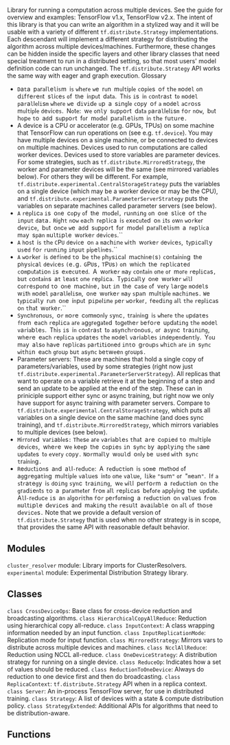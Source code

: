 Library for running a computation across multiple devices.
See the guide for overview and examples: TensorFlow v1.x, TensorFlow v2.x.
The intent of this library is that you can write an algorithm in a stylized way and it will be usable with a variety of different `tf.distribute.Strategy` implementations. Each descendant will implement a different strategy for distributing the algorithm across multiple devices/machines. Furthermore, these changes can be hidden inside the specific layers and other library classes that need special treatment to run in a distributed setting, so that most users' model definition code can run unchanged. The `tf.distribute.Strategy` API works the same way with eager and graph execution.
Glossary
- ``D``a``t``a`` ``p``a``r``a``l``l``e``l``i``s``m`` ``i``s`` ``w``h``e``r``e`` ``w``e`` ``r``u``n`` ``m``u``l``t``i``p``l``e`` ``c``o``p``i``e``s`` ``o``f`` ``t``h``e`` ``m``o``d``e``l`` ``o``n`` ``d``i``f``f``e``r``e``n``t`` ``s``l``i``c``e``s`` ``o``f`` ``t``h``e`` ``i``n``p``u``t`` ``d``a``t``a``.`` ``T``h``i``s`` ``i``s`` ``i``n`` ``c``o``n``t``r``a``s``t`` ``t``o`` ``m``o``d``e``l`` ``p``a``r``a``l``l``e``l``i``s``m`` ``w``h``e``r``e`` ``w``e`` ``d``i``v``i``d``e`` ``u``p`` ``a`` ``s``i``n``g``l``e`` ``c``o``p``y`` ``o``f`` ``a`` ``m``o``d``e``l`` ``a``c``r``o``s``s`` ``m``u``l``t``i``p``l``e`` ``d``e``v``i``c``e``s``.`` ``N``o``t``e``:`` ``w``e`` ``o``n``l``y`` ``s``u``p``p``o``r``t`` ``d``a``t``a`` ``p``a``r``a``l``l``e``l``i``s``m`` ``f``o``r`` ``n``o``w``,`` ``b``u``t`` ``h``o``p``e`` ``t``o`` ``a``d``d`` ``s``u``p``p``o``r``t`` ``f``o``r`` ``m``o``d``e``l`` ``p``a``r``a``l``l``e``l``i``s``m`` ``i``n`` ``t``h``e`` ``f``u``t``u``r``e``.``
- A device is a CPU or accelerator (e.g. GPUs, TPUs) on some machine that TensorFlow can run operations on (see e.g. `tf.device`). You may have multiple devices on a single machine, or be connected to devices on multiple machines. Devices used to run computations are called worker devices. Devices used to store variables are parameter devices. For some strategies, such as `tf.distribute.MirroredStrategy`, the worker and parameter devices will be the same (see mirrored variables below). For others they will be different. For example, `tf.distribute.experimental.CentralStorageStrategy` puts the variables on a single device (which may be a worker device or may be the CPU), and `tf.distribute.experimental.ParameterServerStrategy` puts the variables on separate machines called parameter servers (see below).
- ``A`` ``r``e``p``l``i``c``a`` ``i``s`` ``o``n``e`` ``c``o``p``y`` ``o``f`` ``t``h``e`` ``m``o``d``e``l``,`` ``r``u``n``n``i``n``g`` ``o``n`` ``o``n``e`` ``s``l``i``c``e`` ``o``f`` ``t``h``e`` ``i``n``p``u``t`` ``d``a``t``a``.`` ``R``i``g``h``t`` ``n``o``w`` ``e``a``c``h`` ``r``e``p``l``i``c``a`` ``i``s`` ``e``x``e``c``u``t``e``d`` ``o``n`` ``i``t``s`` ``o``w``n`` ``w``o``r``k``e``r`` ``d``e``v``i``c``e``,`` ``b``u``t`` ``o``n``c``e`` ``w``e`` ``a``d``d`` ``s``u``p``p``o``r``t`` ``f``o``r`` ``m``o``d``e``l`` ``p``a``r``a``l``l``e``l``i``s``m`` ``a`` ``r``e``p``l``i``c``a`` ``m``a``y`` ``s``p``a``n`` ``m``u``l``t``i``p``l``e`` ``w``o``r``k``e``r`` ``d``e``v``i``c``e``s``.``
- ``A`` ``h``o``s``t`` ``i``s`` ``t``h``e`` ``C``P``U`` ``d``e``v``i``c``e`` ``o``n`` ``a`` ``m``a``c``h``i``n``e`` ``w``i``t``h`` ``w``o``r``k``e``r`` ``d``e``v``i``c``e``s``,`` ``t``y``p``i``c``a``l``l``y`` ``u``s``e``d`` ``f``o``r`` ``r``u``n``n``i``n``g`` ``i``n``p``u``t`` ``p``i``p``e``l``i``n``e``s``.``
- ``A`` ``w``o``r``k``e``r`` ``i``s`` ``d``e``f``i``n``e``d`` ``t``o`` ``b``e`` ``t``h``e`` ``p``h``y``s``i``c``a``l`` ``m``a``c``h``i``n``e``(``s``)`` ``c``o``n``t``a``i``n``i``n``g`` ``t``h``e`` ``p``h``y``s``i``c``a``l`` ``d``e``v``i``c``e``s`` ``(``e``.``g``.`` ``G``P``U``s``,`` ``T``P``U``s``)`` ``o``n`` ``w``h``i``c``h`` ``t``h``e`` ``r``e``p``l``i``c``a``t``e``d`` ``c``o``m``p``u``t``a``t``i``o``n`` ``i``s`` ``e``x``e``c``u``t``e``d``.`` ``A`` ``w``o``r``k``e``r`` ``m``a``y`` ``c``o``n``t``a``i``n`` ``o``n``e`` ``o``r`` ``m``o``r``e`` ``r``e``p``l``i``c``a``s``,`` ``b``u``t`` ``c``o``n``t``a``i``n``s`` ``a``t`` ``l``e``a``s``t`` ``o``n``e`` ``r``e``p``l``i``c``a``.`` ``T``y``p``i``c``a``l``l``y`` ``o``n``e`` ``w``o``r``k``e``r`` ``w``i``l``l`` ``c``o``r``r``e``s``p``o``n``d`` ``t``o`` ``o``n``e`` ``m``a``c``h``i``n``e``,`` ``b``u``t`` ``i``n`` ``t``h``e`` ``c``a``s``e`` ``o``f`` ``v``e``r``y`` ``l``a``r``g``e`` ``m``o``d``e``l``s`` ``w``i``t``h`` ``m``o``d``e``l`` ``p``a``r``a``l``l``e``l``i``s``m``,`` ``o``n``e`` ``w``o``r``k``e``r`` ``m``a``y`` ``s``p``a``n`` ``m``u``l``t``i``p``l``e`` ``m``a``c``h``i``n``e``s``.`` ``W``e`` ``t``y``p``i``c``a``l``l``y`` ``r``u``n`` ``o``n``e`` ``i``n``p``u``t`` ``p``i``p``e``l``i``n``e`` ``p``e``r`` ``w``o``r``k``e``r``,`` ``f``e``e``d``i``n``g`` ``a``l``l`` ``t``h``e`` ``r``e``p``l``i``c``a``s`` ``o``n`` ``t``h``a``t`` ``w``o``r``k``e``r``.``
- ``S``y``n``c``h``r``o``n``o``u``s``,`` ``o``r`` ``m``o``r``e`` ``c``o``m``m``o``n``l``y`` ``s``y``n``c``,`` ``t``r``a``i``n``i``n``g`` ``i``s`` ``w``h``e``r``e`` ``t``h``e`` ``u``p``d``a``t``e``s`` ``f``r``o``m`` ``e``a``c``h`` ``r``e``p``l``i``c``a`` ``a``r``e`` ``a``g``g``r``e``g``a``t``e``d`` ``t``o``g``e``t``h``e``r`` ``b``e``f``o``r``e`` ``u``p``d``a``t``i``n``g`` ``t``h``e`` ``m``o``d``e``l`` ``v``a``r``i``a``b``l``e``s``.`` ``T``h``i``s`` ``i``s`` ``i``n`` ``c``o``n``t``r``a``s``t`` ``t``o`` ``a``s``y``n``c``h``r``o``n``o``u``s``,`` ``o``r`` ``a``s``y``n``c`` ``t``r``a``i``n``i``n``g``,`` ``w``h``e``r``e`` ``e``a``c``h`` ``r``e``p``l``i``c``a`` ``u``p``d``a``t``e``s`` ``t``h``e`` ``m``o``d``e``l`` ``v``a``r``i``a``b``l``e``s`` ``i``n``d``e``p``e``n``d``e``n``t``l``y``.`` ``Y``o``u`` ``m``a``y`` ``a``l``s``o`` ``h``a``v``e`` ``r``e``p``l``i``c``a``s`` ``p``a``r``t``i``t``i``o``n``e``d`` ``i``n``t``o`` ``g``r``o``u``p``s`` ``w``h``i``c``h`` ``a``r``e`` ``i``n`` ``s``y``n``c`` ``w``i``t``h``i``n`` ``e``a``c``h`` ``g``r``o``u``p`` ``b``u``t`` ``a``s``y``n``c`` ``b``e``t``w``e``e``n`` ``g``r``o``u``p``s``.``
- Parameter servers: These are machines that hold a single copy of parameters/variables, used by some strategies (right now just `tf.distribute.experimental.ParameterServerStrategy`). All replicas that want to operate on a variable retrieve it at the beginning of a step and send an update to be applied at the end of the step. These can in priniciple support either sync or async training, but right now we only have support for async training with parameter servers. Compare to `tf.distribute.experimental.CentralStorageStrategy`, which puts all variables on a single device on the same machine (and does sync training), and `tf.distribute.MirroredStrategy`, which mirrors variables to multiple devices (see below).
- ``M``i``r``r``o``r``e``d`` ``v``a``r``i``a``b``l``e``s``:`` ``T``h``e``s``e`` ``a``r``e`` ``v``a``r``i``a``b``l``e``s`` ``t``h``a``t`` ``a``r``e`` ``c``o``p``i``e``d`` ``t``o`` ``m``u``l``t``i``p``l``e`` ``d``e``v``i``c``e``s``,`` ``w``h``e``r``e`` ``w``e`` ``k``e``e``p`` ``t``h``e`` ``c``o``p``i``e``s`` ``i``n`` ``s``y``n``c`` ``b``y`` ``a``p``p``l``y``i``n``g`` ``t``h``e`` ``s``a``m``e`` ``u``p``d``a``t``e``s`` ``t``o`` ``e``v``e``r``y`` ``c``o``p``y``.`` ``N``o``r``m``a``l``l``y`` ``w``o``u``l``d`` ``o``n``l``y`` ``b``e`` ``u``s``e``d`` ``w``i``t``h`` ``s``y``n``c`` ``t``r``a``i``n``i``n``g``.``
- ``R``e``d``u``c``t``i``o``n``s`` ``a``n``d`` ``a``l``l``-``r``e``d``u``c``e``:`` ``A`` ``r``e``d``u``c``t``i``o``n`` ``i``s`` ``s``o``m``e`` ``m``e``t``h``o``d`` ``o``f`` ``a``g``g``r``e``g``a``t``i``n``g`` ``m``u``l``t``i``p``l``e`` ``v``a``l``u``e``s`` ``i``n``t``o`` ``o``n``e`` ``v``a``l``u``e``,`` ``l``i``k``e`` ``"``s``u``m``"`` ``o``r`` ``"``m``e``a``n``"``.`` ``I``f`` ``a`` ``s``t``r``a``t``e``g``y`` ``i``s`` ``d``o``i``n``g`` ``s``y``n``c`` ``t``r``a``i``n``i``n``g``,`` ``w``e`` ``w``i``l``l`` ``p``e``r``f``o``r``m`` ``a`` ``r``e``d``u``c``t``i``o``n`` ``o``n`` ``t``h``e`` ``g``r``a``d``i``e``n``t``s`` ``t``o`` ``a`` ``p``a``r``a``m``e``t``e``r`` ``f``r``o``m`` ``a``l``l`` ``r``e``p``l``i``c``a``s`` ``b``e``f``o``r``e`` ``a``p``p``l``y``i``n``g`` ``t``h``e`` ``u``p``d``a``t``e``.`` ``A``l``l``-``r``e``d``u``c``e`` ``i``s`` ``a``n`` ``a``l``g``o``r``i``t``h``m`` ``f``o``r`` ``p``e``r``f``o``r``m``i``n``g`` ``a`` ``r``e``d``u``c``t``i``o``n`` ``o``n`` ``v``a``l``u``e``s`` ``f``r``o``m`` ``m``u``l``t``i``p``l``e`` ``d``e``v``i``c``e``s`` ``a``n``d`` ``m``a``k``i``n``g`` ``t``h``e`` ``r``e``s``u``l``t`` ``a``v``a``i``l``a``b``l``e`` ``o``n`` ``a``l``l`` ``o``f`` ``t``h``o``s``e`` ``d``e``v``i``c``e``s``.``
Note that we provide a default version of `tf.distribute.Strategy` that is used when no other strategy is in scope, that provides the same API with reasonable default behavior.
## Modules
`cluster_resolver` module: Library imports for ClusterResolvers.
`experimental` module: Experimental Distribution Strategy library.
## Classes
`class CrossDeviceOps`: Base class for cross-device reduction and broadcasting algorithms.
`class HierarchicalCopyAllReduce`: Reduction using hierarchical copy all-reduce.
`class InputContext`: A class wrapping information needed by an input function.
`class InputReplicationMode`: Replication mode for input function.
`class MirroredStrategy`: Mirrors vars to distribute across multiple devices and machines.
`class NcclAllReduce`: Reduction using NCCL all-reduce.
`class OneDeviceStrategy`: A distribution strategy for running on a single device.
`class ReduceOp`: Indicates how a set of values should be reduced.
`class ReductionToOneDevice`: Always do reduction to one device first and then do broadcasting.
`class ReplicaContext`: `tf.distribute.Strategy` API when in a replica context.
`class Server`: An in-process TensorFlow server, for use in distributed training.
`class Strategy`: A list of devices with a state & compute distribution policy.
`class StrategyExtended`: Additional APIs for algorithms that need to be distribution-aware.
## Functions
